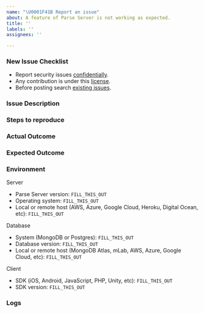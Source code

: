 ```yaml
---
name: "\U0001F41B Report an issue"
about: A feature of Parse Server is not working as expected.
title: ''
labels: ''
assignees: ''

---
```


### New Issue Checklist

- Report security issues [confidentially](https://github.com/parse-community/parse-server/security/policy).
- Any contribution is under this [license](https://github.com/parse-community/parse-server/blob/alpha/LICENSE).
- Before posting search [existing issues](https://github.com/parse-community/parse-server/issues?q=is%3Aissue).

### Issue Description
<!-- What is the specific issue with Parse Server? -->

### Steps to reproduce
<!-- How can someone else reproduce the issue? -->

### Actual Outcome
<!-- What outcome, for example query result, did you get? -->

### Expected Outcome
<!-- What outcome, for example query result, did you expect? -->

### Environment
<!-- Be specific with versions, don't use "latest" or semver ranges like "~x.y.z" or "^x.y.z". -->

Server
- Parse Server version: `FILL_THIS_OUT`
- Operating system: `FILL_THIS_OUT`
- Local or remote host (AWS, Azure, Google Cloud, Heroku, Digital Ocean, etc): `FILL_THIS_OUT`

Database
- System (MongoDB or Postgres): `FILL_THIS_OUT`
- Database version: `FILL_THIS_OUT`
- Local or remote host (MongoDB Atlas, mLab, AWS, Azure, Google Cloud, etc): `FILL_THIS_OUT`

Client
- SDK (iOS, Android, JavaScript, PHP, Unity, etc): `FILL_THIS_OUT`
- SDK version: `FILL_THIS_OUT`

### Logs
<!-- Include relevant logs here. Turn on additional logging by configuring VERBOSE=1 in your environment. -->
